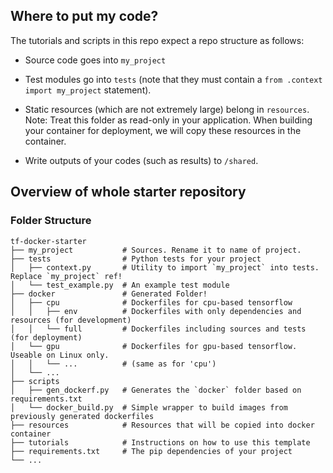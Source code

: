 ## Where to put my code?

The tutorials and scripts in this repo expect a repo structure as follows:

* Source code goes into `my_project`
 
* Test modules go into `tests` (note that they must contain a `from .context import my_project` statement).

* Static resources (which are not extremely large) belong in `resources`.
Note: Treat this folder as read-only in your application. 
When building your container for deployment, we will copy these resources in the container.

* Write outputs of your codes (such as results) to `/shared`. 


## Overview of whole starter repository



### Folder Structure
```
tf-docker-starter 
├── my_project           # Sources. Rename it to name of project.
├── tests                # Python tests for your project
│   ├── context.py       # Utility to import `my_project` into tests. Replace `my_project` ref! 
│   └── test_example.py  # An example test module
├── docker               # Generated Folder!
│   ├── cpu              # Dockerfiles for cpu-based tensorflow
│   │   ├── env          # Dockerfiles with only dependencies and resources (for development)
│   │   └── full         # Dockerfiles including sources and tests (for deployment)
│   └── gpu              # Dockerfiles for gpu-based tensorflow. Useable on Linux only.
│   │   └── ...          # (same as for 'cpu')
│   └── ...              
├── scripts 
│   ├── gen_dockerf.py   # Generates the `docker` folder based on requirements.txt
│   └── docker_build.py  # Simple wrapper to build images from previously generated dockerfiles   
├── resources            # Resources that will be copied into docker container
├── tutorials            # Instructions on how to use this template
├── requirements.txt     # The pip dependencies of your project
└── ...                  
```

